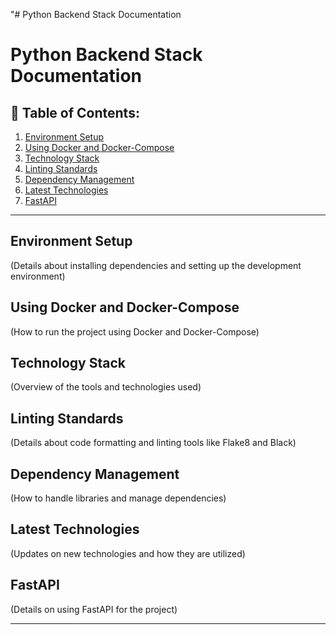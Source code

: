 "# Python Backend Stack Documentation

# Python Backend Stack Documentation

## 📌 Table of Contents:
1. [Environment Setup](#environment-setup)
2. [Using Docker and Docker-Compose](#using-docker-and-docker-compose)
3. [Technology Stack](#technology-stack)
4. [Linting Standards](#linting-standards)
5. [Dependency Management](#dependency-management)
6. [Latest Technologies](#latest-technologies)
7. [FastAPI](#fastapi)

---

## Environment Setup
(Details about installing dependencies and setting up the development environment)

## Using Docker and Docker-Compose
(How to run the project using Docker and Docker-Compose)

## Technology Stack
(Overview of the tools and technologies used)

## Linting Standards
(Details about code formatting and linting tools like Flake8 and Black)

## Dependency Management
(How to handle libraries and manage dependencies)

## Latest Technologies
(Updates on new technologies and how they are utilized)

## FastAPI
(Details on using FastAPI for the project)



---


